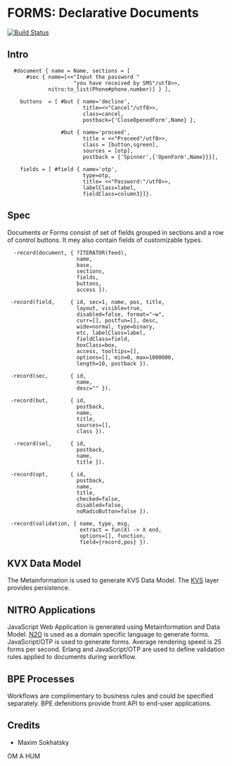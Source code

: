 FORMS: Declarative Documents
============================

[![Build Status](https://travis-ci.org/synrc/forms.svg?branch=master)](https://travis-ci.org/synrc/forms)

Intro
-----

```
  #document { name = Name, sections = [
      #sec { name=[<<"Input the password "
                     "you have received by SMS"/utf8>>,
             nitro:to_list(Phone#phone.number)] } ],

    buttons  = [ #but { name='decline',
                        title=<<"Cancel"/utf8>>,
                        class=cancel,
                        postback={'CloseOpenedForm',Name} },

                 #but { name='proceed',
                        title = <<"Proceed"/utf8>>,
                        class = [button,sgreen],
                        sources = [otp],
                        postback = {'Spinner',{'OpenForm',Name}}}],

    fields = [ #field { name='otp',
                        type=otp,
                        title= <<"Password:"/utf8>>,
                        labelClass=label,
                        fieldClass=column3}]}.

```

Spec
----

Documents or Forms consist of set of fields grouped
in sections and a row of control buttons.
It mey also contain fields of customizable types.

```
  -record(document, { ?ITERATOR(feed),
                      name,
                      base,
                      sections,
                      fields,
                      buttons,
                      access }).
```

```
 -record(field,     { id, sec=1, name, pos, title,
                      layout, visible=true,
                      disabled=false, format="~w",
                      curr=[], postfun=[], desc,
                      wide=normal, type=binary,
                      etc, labelClass=label,
                      fieldClass=field,
                      boxClass=box,
                      access, tooltips=[],
                      options=[], min=0, max=1000000,
                      length=10, postback }).
```

```
 -record(sec,       { id,
                      name,
                      desc="" }).
```
```
 -record(but,       { id,
                      postback,
                      name,
                      title,
                      sources=[],
                      class }).
```
```
  -record(sel,      { id,
                      postback,
                      name,
                      title }).
```
```
 -record(opt,       { id,
                      postback,
                      name,
                      title,
                      checked=false,
                      disabled=false,
                      noRadioButton=false }).
```
```
 -record(validation, { name, type, msg,
                       extract = fun(X) -> X end,
                       options=[], function,
                       field={record,pos} }).
```

KVX Data Model
--------------

The Metainformation is used to generate KVS Data Model.
The [KVS](http://github.com/o7/kvx) layer provides persistence.

NITRO Applications
-----------------

JavaScript Web Application is generated using Metainformation and Data Model.
[N2O](http://github.com/o7/n2o) is used as a domain specific language to generate forms.
JavaScript/OTP is used to generate forms. Average rendering speed is 25 forms per second.
Erlang and JavaScript/OTP are used to define validation
rules applied to documents during workflow.

BPE Processes
-------------

Workflows are complimentary to business rules and could be specified separately.
BPE defenitions provide front API to end-user applications.

Credits
-------

* Maxim Sokhatsky

OM A HUM
